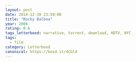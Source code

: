 ```yaml
---
layout: post 
date: 2014-12-30 23:59:00
title: "Rocky Balboa"
year: 2006
rating: 0.6
tags_letterboxd: narrative, torrent, download, HDTV, NYC
tags:
  - film
category: Letterboxd
canonical: https://boxd.it/4CGld
---
```

